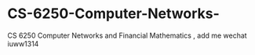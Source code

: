 # CS-6250-Computer-Networks-
CS 6250  Computer  Networks  and Financial Mathematics , add me wechat iuww1314
